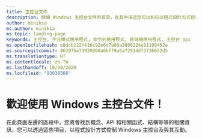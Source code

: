 ```yaml
---
title: 主控台文件
description: 閱讀 Windows 主控台文件的首頁，在其中描述您可以如何以程式設計方式控制 Windows 主控台以及與其互動。
author: miniksa
ms.author: miniksa
ms.topic: landing-page
keywords: 主控台, 字元模式應用程式, 命令列應用程式, 終端機應用程式, 主控台 api
ms.openlocfilehash: e8dcb122f416c92e6d7a89a3090224e11198452e
ms.sourcegitcommit: 463975e71920908a6bff9a6a7291ddf3736652d5
ms.translationtype: HT
ms.contentlocale: zh-TW
ms.lasthandoff: 10/30/2020
ms.locfileid: "93038566"
---
```

# <a name="welcome-to-the-windows-console-documentation"></a>歡迎使用 Windows 主控台文件！

在此頁面左邊的區段中，您將會找到概念、API 和相關函式、結構等等的相關資訊，您可以透過這些項目，以程式設計方式控制 Windows 主控台及與其互動。
